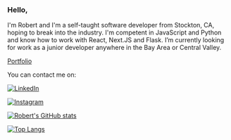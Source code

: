 ### Hello,

I'm Robert and I'm a self-taught software developer from Stockton, CA, hoping to break into the industry. I'm competent in JavaScript and Python and know how to work with React, Next.JS and Flask. I’m currently looking for work as a junior developer anywhere in the Bay Area or Central Valley.

[Portfolio](https://robertjhull.github.io/)

You can contact me on:

[![LinkedIn](https://img.shields.io/badge/LinkedIn-0077B5?style=for-the-badge&logo=linkedin&logoColor=white)](https://www.linkedin.com/in/robert-hull-0466b288/)

[![Instagram](https://img.shields.io/badge/Instagram-E4405F?style=for-the-badge&logo=instagram&logoColor=white)](https://www.instagram.com/theonlyroberthull/)

[![Robert's GitHub stats](https://github-readme-stats.vercel.app/api?username=robertjhull&show_icons=true&theme=gruvbox)](https://github.com/anuraghazra/github-readme-stats)

[![Top Langs](https://github-readme-stats.vercel.app/api/top-langs/?username=robertjhull)](https://github.com/anuraghazra/github-readme-stats)

